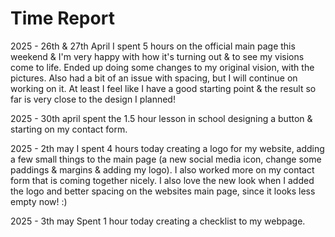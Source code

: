 # Time Report

2025 - 26th & 27th April
I spent 5 hours on the official main page this weekend & I'm very happy with how it's turning out & to see my visions come to life.
Ended up doing some changes to my original vision, with the pictures. Also had a bit of an issue with spacing, but I will continue on working on it. At least I feel like I have a good starting point & the result so far is very close to the design I planned!

2025 - 30th april
spent the 1.5 hour lesson in school designing a button & starting on my contact form.

2025 - 2th may
I spent 4 hours today creating a logo for my website, adding a few small things to the main page (a new social media icon, change some paddings & margins & adding my logo). I also worked more on my contact form that is coming together nicely. I also love the new look when I added the logo and better spacing on the websites main page, since it looks less empty now! :)

2025 - 3th may
Spent 1 hour today creating a checklist to my webpage. 



